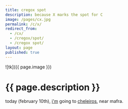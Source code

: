 ```yaml
---
title: cregox spot
description: because X marks the spot for C
image: /pages/cx.jpg
permalink: /c/x/
redirect_from:
  - /cx/
  - /cregox/spot/
  - /cregox spot/
layout: page
published: true
---
```

![tk]({{ page.image }})

# {{ page.description }}

today (february 10th), [i'm](cregox.net/who) going to [cheleiros](https://maps.app.goo.gl/o3VXzRsvavBMbchVA), near mafra.
